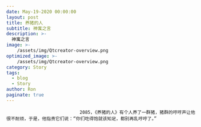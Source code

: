 ```yaml
---
date: May-19-2020 00:00:00
layout: post
title: 养猪的人
subtitle: 神寓之言
description: >-
  神寓之言
image: >-
    /assets/img/Qtcreator-overview.png
optimized_image: >-
    /assets/img/Qtcreator-overview.png
category: Story
tags:
  - blog
  - Story
author: Ron
paginate: true
---
```


							　　2085，《养猪的人》有个人养了一群猪，猪群的哼哼声让他很不耐烦，于是，他指责它们说：“你们吃得饱就该知足，都别再乱哼哼了。”
							
							
						